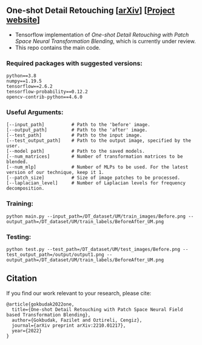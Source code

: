 ## One-shot Detail Retouching [[arXiv](https://arxiv.org/pdf/2210.01217.pdf)] [[Project website](https://faziletgokbudak.github.io/projects/one-shot-md/)]

<!-- ## One-shot Detail Retouching with Patch Space Neural Field based Transformation Blending 
 -->
* Tensorflow implementation of *One-shot Detail Retouching with Patch Space Neural Transformation Blending*, which is currently under review.
* This repo contains the main code.

### Required packages with suggested versions:
```
python==3.8
numpy==1.19.5
tensorflow==2.6.2
tensorflow-probability==0.12.2
opencv-contrib-python==4.6.0
```

### Useful Arguments:
```
[--input_path]          # Path to the 'before' image.
[--output_path]         # Path to the 'after' image.
[--test_path]           # Path to the input image.
[--test_output_path]    # Path to the output image, specified by the user.
[--model path]          # Path to the saved models.
[--num_matrices]        # Number of transformation matrices to be blended.
[--num_mlp]             # Number of MLPs to be used. For the latest version of our technique, keep it 1.
[--patch_size]          # Size of image patches to be processed.
[--laplacian_level]     # Number of Laplacian levels for frequency decomposition.
```

### Training:

```
python main.py --input_path=/DT_dataset/UM/train_images/Before.png --output_path=/DT_dataset/UM/train_labels/BeforeAfter_UM.png
```

### Testing:

```
python test.py --test_path=/DT_dataset/UM/test_images/Before.png --test_output_path=/output/output1.png --output_path=/DT_dataset/UM/train_labels/BeforeAfter_UM.png
```

## Citation
If you find our work relevant to your research, please cite:
```
@article{gokbudak2022one,
  title={One-shot Detail Retouching with Patch Space Neural Field based Transformation Blending},
  author={Gokbudak, Fazilet and Oztireli, Cengiz},
  journal={arXiv preprint arXiv:2210.01217},
  year={2022}
}
```
